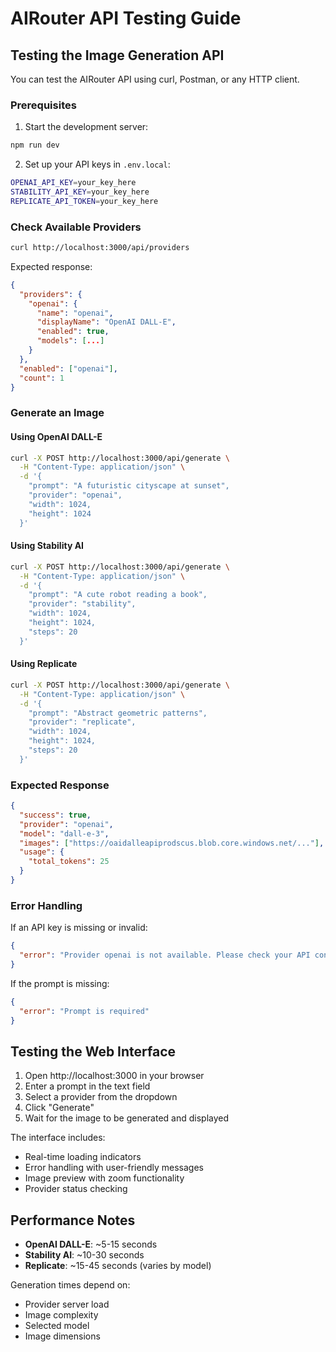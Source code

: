 # AIRouter API Testing Guide

## Testing the Image Generation API

You can test the AIRouter API using curl, Postman, or any HTTP client.

### Prerequisites

1. Start the development server:

```bash
npm run dev
```

2. Set up your API keys in `.env.local`:

```bash
OPENAI_API_KEY=your_key_here
STABILITY_API_KEY=your_key_here
REPLICATE_API_TOKEN=your_key_here
```

### Check Available Providers

```bash
curl http://localhost:3000/api/providers
```

Expected response:

```json
{
  "providers": {
    "openai": {
      "name": "openai",
      "displayName": "OpenAI DALL-E",
      "enabled": true,
      "models": [...]
    }
  },
  "enabled": ["openai"],
  "count": 1
}
```

### Generate an Image

#### Using OpenAI DALL-E

```bash
curl -X POST http://localhost:3000/api/generate \
  -H "Content-Type: application/json" \
  -d '{
    "prompt": "A futuristic cityscape at sunset",
    "provider": "openai",
    "width": 1024,
    "height": 1024
  }'
```

#### Using Stability AI

```bash
curl -X POST http://localhost:3000/api/generate \
  -H "Content-Type: application/json" \
  -d '{
    "prompt": "A cute robot reading a book",
    "provider": "stability",
    "width": 1024,
    "height": 1024,
    "steps": 20
  }'
```

#### Using Replicate

```bash
curl -X POST http://localhost:3000/api/generate \
  -H "Content-Type: application/json" \
  -d '{
    "prompt": "Abstract geometric patterns",
    "provider": "replicate",
    "width": 1024,
    "height": 1024,
    "steps": 20
  }'
```

### Expected Response

```json
{
  "success": true,
  "provider": "openai",
  "model": "dall-e-3",
  "images": ["https://oaidalleapiprodscus.blob.core.windows.net/..."],
  "usage": {
    "total_tokens": 25
  }
}
```

### Error Handling

If an API key is missing or invalid:

```json
{
  "error": "Provider openai is not available. Please check your API configuration."
}
```

If the prompt is missing:

```json
{
  "error": "Prompt is required"
}
```

## Testing the Web Interface

1. Open http://localhost:3000 in your browser
2. Enter a prompt in the text field
3. Select a provider from the dropdown
4. Click "Generate"
5. Wait for the image to be generated and displayed

The interface includes:

- Real-time loading indicators
- Error handling with user-friendly messages
- Image preview with zoom functionality
- Provider status checking

## Performance Notes

- **OpenAI DALL-E**: ~5-15 seconds
- **Stability AI**: ~10-30 seconds
- **Replicate**: ~15-45 seconds (varies by model)

Generation times depend on:

- Provider server load
- Image complexity
- Selected model
- Image dimensions
